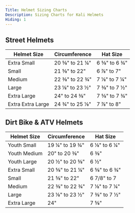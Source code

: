 ```yaml
---
Title: Helmet Sizing Charts
Description: Sizing Charts for Kali Helmets
Hiding: 1
---
```


## Street Helmets

<table class="table table-striped">
    <thead>
        <tr>
            <th>Helmet Size</th>
            <th>Circumference</th>
            <th>Hat Size</th>
        </tr>
    </thead>
    <tr>
        <td>Extra Small</td>
        <td>20 &#8541;<!-- 5/8 -->&quot; to 21 &#188;<!-- 1/4 -->&quot;</td>
        <td>6 &#8541;<!-- 5/8 -->&quot; to 6 &#190;<!-- 3/4 -->&quot;</td>
    </tr><tr>
        <td>Small</td>
        <td>21 &#8541;<!-- 5/8 -->&quot; to 22&quot;</td>
        <td>6 &#8542;<!-- 7/8 -->&quot; to 7&quot;</td>
    </tr><tr>
        <td>Medium</td>
        <td>22 &#8540;<!-- 3/8 -->&quot; to 22 &#190;<!-- 3/4 -->&quot;</td>
        <td>7 &#8539;<!-- 1/8 -->&quot; to 7 &#188;<!-- 1/4 -->&quot;</td>
    </tr><tr>
        <td>Large</td>
        <td>23 &#8539;<!-- 1/8 -->&quot; to 23 &#189;<!-- 1/2 -->&quot;</td>
        <td>7 &#8540;<!-- 3/8 -->&quot; to 7 &#189;<!-- 1/2 -->&quot;</td>
    </tr><tr>
        <td>Extra Large</td>
        <td>24&quot; to 24 &#8540;<!-- 3/8 -->&quot;</td>
        <td>7 &#8541;<!-- 5/8 -->&quot; to 7 &#190;<!-- 3/4 -->&quot;</td>
    </tr><tr>
        <td>Extra Extra Large</td>
        <td>24 &#190;<!-- 3/4 -->&quot; to 25 &#8539;<!-- 1/8 -->&quot;</td>
        <td>7 &#8542;<!-- 7/8 -->&quot; to 8&quot;</td>
    </tr>
</table>


## Dirt Bike &amp; ATV Helmets

<table class="table table-striped">
    <thead>
        <tr>
            <th>Helmet Size</th>
            <th>Circumference</th>
            <th>Hat Size</th>
        </tr>
    </thead>
    <tr>
        <td>Youth Small</td>
        <td>19 &#188;<!-- 1/4 -->&quot; to 19 &#190;<!-- 3/4 -->&quot;</td>
        <td>6 &#8539;<!-- 1/8 -->&quot; to 6 &#188;<!-- 1/4 -->&quot;</td>
    </tr><tr>
        <td>Youth Medium</td>
        <td>20&quot; to 20 &#8540;<!-- 3/8 -->&quot;</td>
        <td>6 &#8540;<!-- 3/8 -->&quot;</td>
    </tr><tr>
        <td>Youth Large</td>
        <td>20 &#189;<!-- 1/2 -->&quot; to 20 &#8541;<!-- 5/8 -->&quot;</td>
        <td>6 &#189;<!-- 1/2 -->&quot;</td>
    </tr><tr>
        <td>Extra Small</td>
        <td>20 &#8541;<!-- 5/8 -->&quot; to 21 &#188;<!-- 1/4 -->&quot;</td>
        <td>6 &#8541;<!-- 5/8 -->&quot; to 6 &#190;<!-- 3/4 -->&quot;</td>
    </tr><tr>
        <td>Small</td>
        <td>21 &#8541;<!-- 5/8 -->&quot; to 22&quot;</td>
        <td>6 7/8&quot; to 7</td>
    </tr><tr>
        <td>Medium</td>
        <td>22 &#8540;<!-- 3/8 -->&quot; to 22 &#190;<!-- 3/4 -->&quot;</td>
        <td>7 &#8539;<!-- 1/8 -->&quot; to 7 &#188;<!-- 1/4 -->&quot;</td>
    </tr><tr>
        <td>Large</td>
        <td>23 &#8539;<!-- 1/8 -->&quot; to 23 &#189;<!-- 1/2 -->&quot;</td>
        <td>7 &#8540;<!-- 3/8 -->&quot; to 7 &#189;<!-- 1/2 -->&quot;</td>
    </tr><tr>
        <td>Extra Large</td>
        <td>24&quot;</td>
        <td>7 &#8541;<!-- 5/8 -->&quot;</td>
    </tr>
</table>
